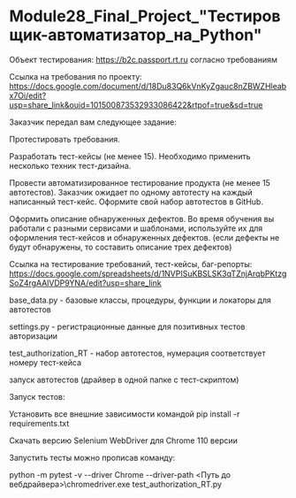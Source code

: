 # Module28_Final_Project_"Тестировщик-автоматизатор_на_Python"

Объект тестирования: https://b2c.passport.rt.ru согласно требованиям

Ссылка на требования по проекту: https://docs.google.com/document/d/18Du83Q6kVnKyZgauc8nZBWZHleabx7Oi/edit?usp=share_link&ouid=101500873532933086422&rtpof=true&sd=true

Заказчик передал вам следующее задание:

Протестировать требования.

Разработать тест-кейсы (не менее 15). Необходимо применить несколько техник тест-дизайна.

Провести автоматизированное тестирование продукта (не менее 15 автотестов). Заказчик ожидает по одному автотесту на каждый написанный тест-кейс. Оформите свой набор автотестов в GitHub.

Оформить описание обнаруженных дефектов. Во время обучения вы работали с разными сервисами и шаблонами, используйте их для оформления тест-кейсов и обнаруженных дефектов. (если дефекты не будут обнаружены, то составить описание трех дефектов)

Ссылка на тестирование требований, тест-кейсы, баг-репорты: https://docs.google.com/spreadsheets/d/1NVPISuKBSLSK3qTZnjArqbPKtzgSoZ4rgAAlVDP9YNA/edit?usp=share_link 

base_data.py - базовые классы, процедуры, функции и локаторы для автотестов

settings.py - регистрационные данные для позитивных тестов авторизации

test_authorization_RT - набор автотестов, нумерация соответствует номеру тест-кейса

запуск автотестов (драйвер в одной папке с тест-скриптом)

Запуск тестов:

Установить все внешние зависимости командой pip install -r requirements.txt

Скачать версию Selenium WebDriver для Chrome 110 версии

Запустить тесты можно прописав команду:

python -m pytest -v --driver Chrome --driver-path <Путь до вебдрайвера>\chromedriver.exe test_authorization_RT.py
